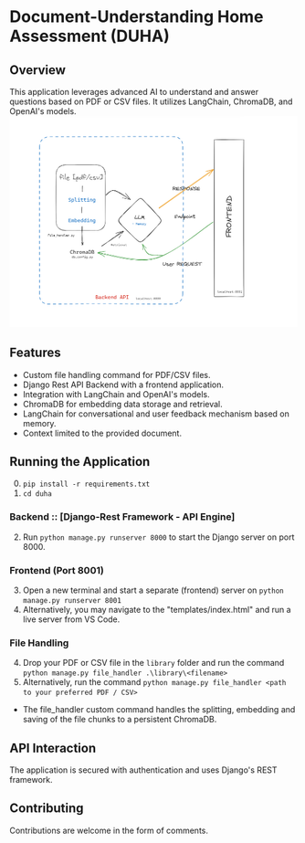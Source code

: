 # Document-Understanding Home Assessment (DUHA)

## Overview
This application leverages advanced AI to understand and answer questions based on PDF or CSV files. It utilizes LangChain, ChromaDB, and OpenAI's models.
![Project Image](./images/Assessment-2.png)


## Features
- Custom file handling command for PDF/CSV files.
- Django Rest API Backend with a frontend application.
- Integration with LangChain and OpenAI's models.
- ChromaDB for embedding data storage and retrieval.
- LangChain for conversational and user feedback mechanism based on memory.
- Context limited to the provided document.

## Running the Application
0. `pip install -r requirements.txt`
1. `cd duha`

### Backend :: [Django-Rest Framework - API Engine]
2. Run `python manage.py runserver 8000` to start the Django server on port 8000.

### Frontend (Port 8001)
3. Open a new terminal and start a separate (frontend) server on `python manage.py runserver 8001`
3. Alternatively, you may navigate to the "templates/index.html" and run a live server from VS Code.

### File Handling
4. Drop your PDF or CSV file in the `library` folder and run the command `python manage.py file_handler .\library\<filename>`
4. Alternatively, run the command `python manage.py file_handler <path to your preferred PDF / CSV>`
- The file_handler custom command handles the splitting, embedding and saving of the file chunks to a persistent ChromaDB.

## API Interaction
The application is secured with authentication and uses Django's REST framework.

## Contributing
Contributions are welcome in the form of comments. 
